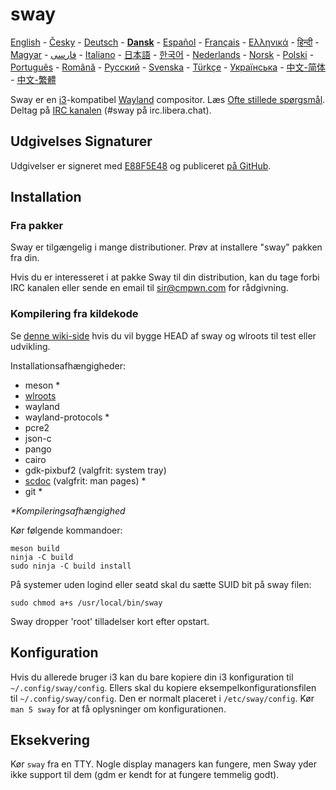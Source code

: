 # sway

[English][en] - [Česky][cs] - [Deutsch][de] - **[Dansk][dk]** - [Español][es] - [Français][fr] - [Ελληνικά][gr] - [हिन्दी][hi] - [Magyar][hu] - [فارسی][ir] - [Italiano][it] - [日本語][ja] - [한국어][ko] - [Nederlands][nl] - [Norsk][no] - [Polski][pl] - [Português][pt] - [Română][ro] - [Русский][ru] - [Svenska][sv] - [Türkçe][tr] - [Українська][uk] - [中文-简体][zh-CN] - [中文-繁體][zh-TW]

Sway er en [i3]-kompatibel [Wayland] compositor. Læs [Ofte stillede spørgsmål][FAQ].
Deltag på [IRC kanalen][IRC channel] \(#sway på irc.libera.chat).

## Udgivelses Signaturer

Udgivelser er signeret med [E88F5E48] og publiceret [på GitHub][GitHub
releases].

## Installation

### Fra pakker

Sway er tilgængelig i mange distributioner. Prøv at installere "sway" pakken
fra din.

Hvis du er interesseret i at pakke Sway til din distribution, kan du tage forbi
IRC kanalen eller sende en email til sir@cmpwn.com for rådgivning.

### Kompilering fra kildekode

Se [denne wiki-side][Development setup] hvis du vil bygge HEAD af sway og
wlroots til test eller udvikling.

Installationsafhængigheder:

* meson \*
* [wlroots]
* wayland
* wayland-protocols \*
* pcre2
* json-c
* pango
* cairo
* gdk-pixbuf2 (valgfrit: system tray)
* [scdoc] (valgfrit: man pages) \*
* git \*

_\*Kompileringsafhængighed_

Kør følgende kommandoer:

    meson build
    ninja -C build
    sudo ninja -C build install

På systemer uden logind eller seatd skal du sætte SUID bit på sway filen:

    sudo chmod a+s /usr/local/bin/sway

Sway dropper 'root' tilladelser kort efter opstart.

## Konfiguration

Hvis du allerede bruger i3 kan du bare kopiere din i3 konfiguration til
`~/.config/sway/config`. Ellers skal du kopiere eksempelkonfigurationsfilen til
`~/.config/sway/config`. Den er normalt placeret i `/etc/sway/config`.  Kør
`man 5 sway` for at få oplysninger om konfigurationen.

## Eksekvering

Kør `sway` fra en TTY. Nogle display managers kan fungere, men Sway yder ikke
support til dem (gdm er kendt for at fungere temmelig godt).

[en]: https://github.com/swaywm/sway#readme
[cs]: README.cs.md
[de]: README.de.md
[dk]: README.dk.md
[es]: README.es.md
[fr]: README.fr.md
[gr]: README.gr.md
[hi]: README.hi.md
[hu]: README.hu.md
[ir]: README.ir.md
[it]: README.it.md
[ja]: README.ja.md
[ko]: README.ko.md
[nl]: README.nl.md
[no]: README.no.md
[pl]: README.pl.md
[pt]: README.pt.md
[ro]: README.ro.md
[ru]: README.ru.md
[sv]: README.sv.md
[tr]: README.tr.md
[uk]: README.uk.md
[zh-CN]: README.zh-CN.md
[zh-TW]: README.zh-TW.md
[i3]: https://i3wm.org/
[Wayland]: http://wayland.freedesktop.org/
[FAQ]: https://github.com/swaywm/sway/wiki
[IRC channel]: https://web.libera.chat/gamja/?channels=#sway
[E88F5E48]: https://keys.openpgp.org/search?q=34FF9526CFEF0E97A340E2E40FDE7BE0E88F5E48
[GitHub releases]: https://github.com/swaywm/sway/releases
[Development setup]: https://github.com/swaywm/sway/wiki/Development-Setup
[wlroots]: https://gitlab.freedesktop.org/wlroots/wlroots
[scdoc]: https://git.sr.ht/~sircmpwn/scdoc
